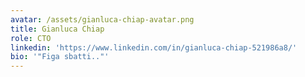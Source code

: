 ```yaml
---
avatar: /assets/gianluca-chiap-avatar.png
title: Gianluca Chiap
role: CTO
linkedin: 'https://www.linkedin.com/in/gianluca-chiap-521986a8/'
bio: '"Figa sbatti.."'
---
```


